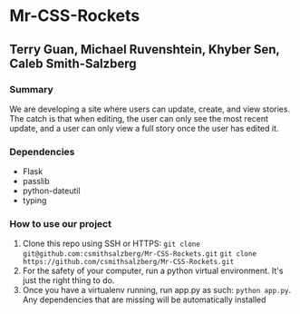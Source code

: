 # Mr-CSS-Rockets
## Terry Guan, Michael Ruvenshtein, Khyber Sen, Caleb Smith-Salzberg

### Summary
We are developing a site where users can update, create, and view stories. The catch is that when editing, the user can only see the most recent update, and a user can only view a full story once the user has edited it.


### Dependencies
  * Flask
  * passlib
  * python-dateutil
  * typing

### How to use our project
 1. Clone this repo using SSH or HTTPS: `git clone git@github.com:csmithsalzberg/Mr-CSS-Rockets.git`
    `git clone https://github.com/csmithsalzberg/Mr-CSS-Rockets.git`
 2. For the safety of your computer, run a python virtual environment. It's just the right thing to do.
 3. Once you have a virtualenv running, run app.py as such: `python app.py`. Any dependencies that are missing will be automatically installed
